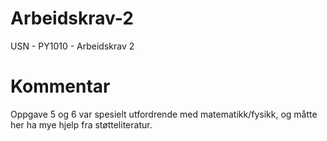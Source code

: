 # Arbeidskrav-2
USN - PY1010 - Arbeidskrav 2

 # Kommentar 
 Oppgave 5 og 6 var spesielt utfordrende med matematikk/fysikk, og måtte her ha mye hjelp fra støtteliteratur. 
